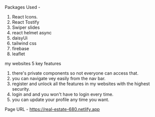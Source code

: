 Packages Used -

1. React Icons.
2. React Tostify
3. Swiper slides
4. react helmet async
5. daisyUi
6. tailwind css
7. firebase
8. leaflet

my websites 5 key features

1. there's private components so not everyone can access that.
2. you can navigate vey easily from the nav bar.
3. register and unlock all the features in my websites with the highest security.
4. login and and you won't have to login every time.
5. you can update your profile any time you want.


Page URL - https://real-estate-680.netlify.app
